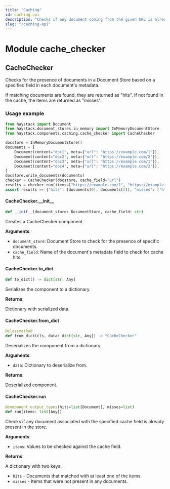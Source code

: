 ```yaml
---
title: "Caching"
id: caching-api
description: "Checks if any document coming from the given URL is already present in the store."
slug: "/caching-api"
---
```


<a id="cache_checker"></a>

# Module cache\_checker

<a id="cache_checker.CacheChecker"></a>

## CacheChecker

Checks for the presence of documents in a Document Store based on a specified field in each document's metadata.

If matching documents are found, they are returned as "hits". If not found in the cache, the items
are returned as "misses".

### Usage example

```python
from haystack import Document
from haystack.document_stores.in_memory import InMemoryDocumentStore
from haystack.components.caching.cache_checker import CacheChecker

docstore = InMemoryDocumentStore()
documents = [
    Document(content="doc1", meta={"url": "https://example.com/1"}),
    Document(content="doc2", meta={"url": "https://example.com/2"}),
    Document(content="doc3", meta={"url": "https://example.com/1"}),
    Document(content="doc4", meta={"url": "https://example.com/2"}),
]
docstore.write_documents(documents)
checker = CacheChecker(docstore, cache_field="url")
results = checker.run(items=["https://example.com/1", "https://example.com/5"])
assert results == {"hits": [documents[0], documents[2]], "misses": ["https://example.com/5"]}
```

<a id="cache_checker.CacheChecker.__init__"></a>

#### CacheChecker.\_\_init\_\_

```python
def __init__(document_store: DocumentStore, cache_field: str)
```

Creates a CacheChecker component.

**Arguments**:

- `document_store`: Document Store to check for the presence of specific documents.
- `cache_field`: Name of the document's metadata field
to check for cache hits.

<a id="cache_checker.CacheChecker.to_dict"></a>

#### CacheChecker.to\_dict

```python
def to_dict() -> dict[str, Any]
```

Serializes the component to a dictionary.

**Returns**:

Dictionary with serialized data.

<a id="cache_checker.CacheChecker.from_dict"></a>

#### CacheChecker.from\_dict

```python
@classmethod
def from_dict(cls, data: dict[str, Any]) -> "CacheChecker"
```

Deserializes the component from a dictionary.

**Arguments**:

- `data`: Dictionary to deserialize from.

**Returns**:

Deserialized component.

<a id="cache_checker.CacheChecker.run"></a>

#### CacheChecker.run

```python
@component.output_types(hits=list[Document], misses=list)
def run(items: list[Any])
```

Checks if any document associated with the specified cache field is already present in the store.

**Arguments**:

- `items`: Values to be checked against the cache field.

**Returns**:

A dictionary with two keys:
- `hits` - Documents that matched with at least one of the items.
- `misses` - Items that were not present in any documents.

